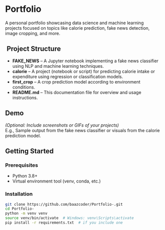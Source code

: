 
# Portfolio

A personal portfolio showcasing data science and machine learning projects focused on topics like calorie prediction, fake news detection, image cropping, and more.

## ​ Project Structure

- **FAKE_NEWS** – A Jupyter notebook implementing a fake news classifier using NLP and machine learning techniques.
- **calorie** – A project (notebook or script) for predicting calorie intake or expenditure using regression or classification models.
- **first_crop** – A crop prediction model according to environment conditions.
- **README.md** – This documentation file for overview and usage instructions.

##  Demo

*(Optional: Include screenshots or GIFs of your projects)*  
E.g., Sample output from the fake news classifier or visuals from the calorie prediction model.

##  Getting Started

### Prerequisites

- Python 3.8+
- Virtual environment tool (venv, conda, etc.)

### Installation

```bash
git clone https://github.com/baazcoder/Portfolio-.git
cd Portfolio-
python -m venv venv
source venv/bin/activate  # Windows: venv\Scripts\activate
pip install -r requirements.txt  # if you include one
